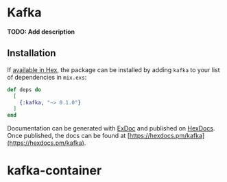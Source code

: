 # Kafka

**TODO: Add description**

## Installation

If [available in Hex](https://hex.pm/docs/publish), the package can be installed
by adding `kafka` to your list of dependencies in `mix.exs`:

```elixir
def deps do
  [
    {:kafka, "~> 0.1.0"}
  ]
end
```

Documentation can be generated with [ExDoc](https://github.com/elixir-lang/ex_doc)
and published on [HexDocs](https://hexdocs.pm). Once published, the docs can
be found at [https://hexdocs.pm/kafka](https://hexdocs.pm/kafka).

# kafka-container
